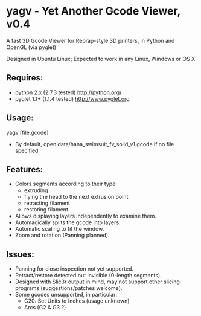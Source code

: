 # yagv - Yet Another Gcode Viewer, v0.4

A fast 3D Gcode Viewer for Reprap-style 3D printers, in Python and OpenGL (via pyglet)

Designed in Ubuntu Linux; Expected to work in any Linux, Windows or OS X

## Requires:

* python 2.x (2.7.3 tested)
  http://python.org/
* pyglet 1.1+ (1.1.4 tested)
  http://www.pyglet.org

## Usage:

yagv [file.gcode]
* By default, open data/hana_swimsuit_fv_solid_v1.gcode if no file specified

## Features:

* Colors segments according to their type:
  * extruding
  * flying the head to the next extrusion point
  * retracting filament
  * restoring filament
* Allows displaying layers independently to examine them.
* Automagically splits the gcode into layers.
* Automatic scaling to fit the window.
* Zoom and rotation (Panning planned).

## Issues:

* Panning for close inspection not yet supported.
* Retract/restore detected but invisible (0-length segments).
* Designed with Slic3r output in mind, may not support other slicing programs (suggestions/patches welcome).
* Some gcodes unsupported, in particular:
  * G20: Set Units to Inches (usage unknown) 
  * Arcs (G2 & G3 ?)

